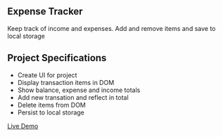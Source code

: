 ## Expense Tracker

Keep track of income and expenses. Add and remove items and save to local storage

## Project Specifications

- Create UI for project
- Display transaction items in DOM
- Show balance, expense and income totals
- Add new transation and reflect in total
- Delete items from DOM
- Persist to local storage

[Live Demo](https://rawcdn.githack.com/msz-coder/Expense-Tracker/ff04187554757955f596c9ebdee8d7a4b93f3445/index.html)
